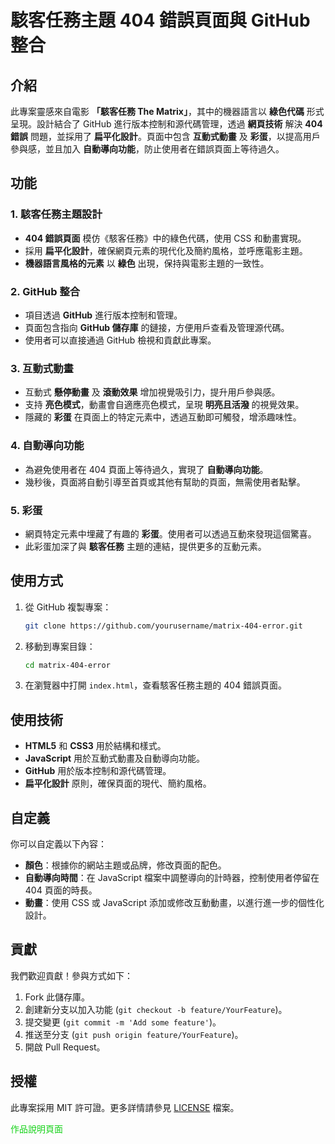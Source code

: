 # 駭客任務主題 404 錯誤頁面與 GitHub 整合

## 介紹
此專案靈感來自電影 **「駭客任務 The Matrix」**，其中的機器語言以 **綠色代碼** 形式呈現。設計結合了 GitHub 進行版本控制和源代碼管理，透過 **網頁技術** 解決 **404 錯誤** 問題，並採用了 **扁平化設計**。頁面中包含 **互動式動畫** 及 **彩蛋**，以提高用戶參與感，並且加入 **自動導向功能**，防止使用者在錯誤頁面上等待過久。

## 功能

### 1. 駭客任務主題設計
- **404 錯誤頁面** 模仿《駭客任務》中的綠色代碼，使用 CSS 和動畫實現。
- 採用 **扁平化設計**，確保網頁元素的現代化及簡約風格，並呼應電影主題。
- **機器語言風格的元素** 以 **綠色** 出現，保持與電影主題的一致性。

### 2. GitHub 整合
- 項目透過 **GitHub** 進行版本控制和管理。
- 頁面包含指向 **GitHub 儲存庫** 的鏈接，方便用戶查看及管理源代碼。
- 使用者可以直接通過 GitHub 檢視和貢獻此專案。

### 3. 互動式動畫
- 互動式 **懸停動畫** 及 **滾動效果** 增加視覺吸引力，提升用戶參與感。
- 支持 **亮色模式**，動畫會自適應亮色模式，呈現 **明亮且活潑** 的視覺效果。
- 隱藏的 **彩蛋** 在頁面上的特定元素中，透過互動即可觸發，增添趣味性。

### 4. 自動導向功能
- 為避免使用者在 404 頁面上等待過久，實現了 **自動導向功能**。
- 幾秒後，頁面將自動引導至首頁或其他有幫助的頁面，無需使用者點擊。

### 5. 彩蛋
- 網頁特定元素中埋藏了有趣的 **彩蛋**。使用者可以透過互動來發現這個驚喜。
- 此彩蛋加深了與 **駭客任務** 主題的連結，提供更多的互動元素。

## 使用方式
1. 從 GitHub 複製專案：
    ```bash
    git clone https://github.com/yourusername/matrix-404-error.git
    ```
2. 移動到專案目錄：
    ```bash
    cd matrix-404-error
    ```
3. 在瀏覽器中打開 `index.html`，查看駭客任務主題的 404 錯誤頁面。

## 使用技術
- **HTML5** 和 **CSS3** 用於結構和樣式。
- **JavaScript** 用於互動式動畫及自動導向功能。
- **GitHub** 用於版本控制和源代碼管理。
- **扁平化設計** 原則，確保頁面的現代、簡約風格。

## 自定義
你可以自定義以下內容：
- **顏色**：根據你的網站主題或品牌，修改頁面的配色。
- **自動導向時間**：在 JavaScript 檔案中調整導向的計時器，控制使用者停留在 404 頁面的時長。
- **動畫**：使用 CSS 或 JavaScript 添加或修改互動動畫，以進行進一步的個性化設計。

## 貢獻
我們歡迎貢獻！參與方式如下：
1. Fork 此儲存庫。
2. 創建新分支以加入功能 (`git checkout -b feature/YourFeature`)。
3. 提交變更 (`git commit -m 'Add some feature'`)。
4. 推送至分支 (`git push origin feature/YourFeature`)。
5. 開啟 Pull Request。

## 授權
此專案採用 MIT 許可證。更多詳情請參見 [LICENSE](LICENSE) 檔案。


 <a href="https://alfo0924.github.io/Error404Description/"  style="text-decoration: none ; list-style-type: none  ; color:rgba(3,206,7,0.92); "  > 作品說明頁面 </a>
